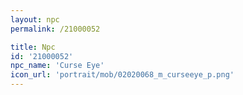 ```yaml
---
layout: npc
permalink: /21000052

title: Npc
id: '21000052'
npc_name: 'Curse Eye'
icon_url: 'portrait/mob/02020068_m_curseeye_p.png'
---
```

